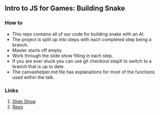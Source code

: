## Intro to JS for Games: Building Snake

### How to
- This repo contains all of our code for building snake with an AI.
- The project is split up into steps with each completed step being a branch.
- Master starts off empty.
- Work through the slide show filling in each step.
- If you are ever stuck you can use git checkout stepX to switch to a branch that is up to date.
- The canvashelper.md file has explanations for most of the functions used within the talk.

### Links
1. [Slide Show](http://slides.com/zachklabunde/js-for-games)
2. [Repo](https://github.com/zbunde/Snake)
